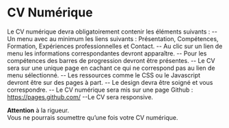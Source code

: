 # CV Numérique

Le CV numérique devra obligatoirement contenir les éléments suivants :
-- Un menu avec au minimum les liens suivants : Présentation, Compétences, Formation, Expériences professionnelles et Contact.
-- Au clic sur un lien de menu les informations correspondantes devront apparaître. 
-- Pour les compétences des barres de progression devront être présentes.
-- Le CV sera sur une unique page en cachant ce qui ne correspond pas au lien de menu sélectionné.
-- Les ressources comme le CSS ou le Javascript devront être sur des pages à part.
-- Le design devra être soigné et vous correspondre.
-- Le CV numérique sera mis sur une page Github : https://pages.github.com/
--Le CV sera responsive. 

**Attention** à la rigueur.   
Vous ne pourrais soumettre qu’une fois votre CV numérique.
